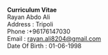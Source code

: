 **Curriculum Vitae** <br>
Rayan Abdo Ali <br>
Address : Tripoli <br>
Phone :+96176147030 <br>
Email : rayan.ali8204@gmail.com <br>
Date Of Birth : 01-06-1998 <br>

